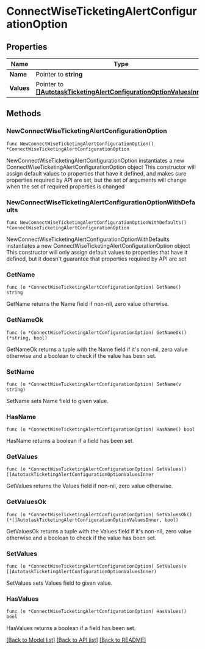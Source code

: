 # ConnectWiseTicketingAlertConfigurationOption

## Properties

Name | Type | Description | Notes
------------ | ------------- | ------------- | -------------
**Name** | Pointer to **string** |  | [optional] 
**Values** | Pointer to [**[]AutotaskTicketingAlertConfigurationOptionValuesInner**](AutotaskTicketingAlertConfigurationOptionValuesInner.md) |  | [optional] 

## Methods

### NewConnectWiseTicketingAlertConfigurationOption

`func NewConnectWiseTicketingAlertConfigurationOption() *ConnectWiseTicketingAlertConfigurationOption`

NewConnectWiseTicketingAlertConfigurationOption instantiates a new ConnectWiseTicketingAlertConfigurationOption object
This constructor will assign default values to properties that have it defined,
and makes sure properties required by API are set, but the set of arguments
will change when the set of required properties is changed

### NewConnectWiseTicketingAlertConfigurationOptionWithDefaults

`func NewConnectWiseTicketingAlertConfigurationOptionWithDefaults() *ConnectWiseTicketingAlertConfigurationOption`

NewConnectWiseTicketingAlertConfigurationOptionWithDefaults instantiates a new ConnectWiseTicketingAlertConfigurationOption object
This constructor will only assign default values to properties that have it defined,
but it doesn't guarantee that properties required by API are set

### GetName

`func (o *ConnectWiseTicketingAlertConfigurationOption) GetName() string`

GetName returns the Name field if non-nil, zero value otherwise.

### GetNameOk

`func (o *ConnectWiseTicketingAlertConfigurationOption) GetNameOk() (*string, bool)`

GetNameOk returns a tuple with the Name field if it's non-nil, zero value otherwise
and a boolean to check if the value has been set.

### SetName

`func (o *ConnectWiseTicketingAlertConfigurationOption) SetName(v string)`

SetName sets Name field to given value.

### HasName

`func (o *ConnectWiseTicketingAlertConfigurationOption) HasName() bool`

HasName returns a boolean if a field has been set.

### GetValues

`func (o *ConnectWiseTicketingAlertConfigurationOption) GetValues() []AutotaskTicketingAlertConfigurationOptionValuesInner`

GetValues returns the Values field if non-nil, zero value otherwise.

### GetValuesOk

`func (o *ConnectWiseTicketingAlertConfigurationOption) GetValuesOk() (*[]AutotaskTicketingAlertConfigurationOptionValuesInner, bool)`

GetValuesOk returns a tuple with the Values field if it's non-nil, zero value otherwise
and a boolean to check if the value has been set.

### SetValues

`func (o *ConnectWiseTicketingAlertConfigurationOption) SetValues(v []AutotaskTicketingAlertConfigurationOptionValuesInner)`

SetValues sets Values field to given value.

### HasValues

`func (o *ConnectWiseTicketingAlertConfigurationOption) HasValues() bool`

HasValues returns a boolean if a field has been set.


[[Back to Model list]](../README.md#documentation-for-models) [[Back to API list]](../README.md#documentation-for-api-endpoints) [[Back to README]](../README.md)


